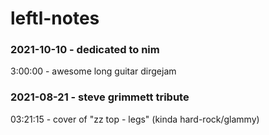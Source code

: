 # leftl-notes

### 2021-10-10 - dedicated to nim

3:00:00 - awesome long guitar dirgejam

### 2021-08-21 - steve grimmett tribute

03:21:15 - cover of "zz top - legs" (kinda hard-rock/glammy)

